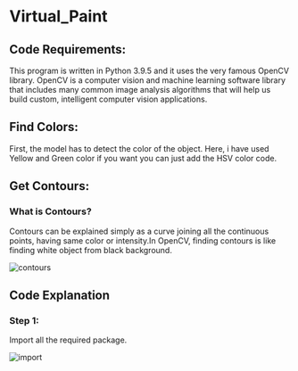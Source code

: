 # Virtual_Paint

## Code Requirements:
This program is written in Python 3.9.5 and it uses the very famous OpenCV library. OpenCV is a computer vision and machine learning software library that includes many common image analysis algorithms that will help us build custom, intelligent computer vision applications.

## Find Colors:
First, the model has to detect the color of the object. Here, i have used Yellow and Green color if you want you can just add the HSV color code. 

## Get Contours:
### What is Contours?
Contours can be explained simply as a curve joining all the continuous points, having same color or intensity.In OpenCV, finding contours is like finding white object from black background.

![contours](https://user-images.githubusercontent.com/74816597/118249042-97e5b180-b4c2-11eb-9fac-ca289d1b0325.png)

## Code Explanation
### Step 1: 
Import all the required package.

![import](https://user-images.githubusercontent.com/74816597/118249792-63bec080-b4c3-11eb-832a-4f7e7dedbfe5.png)
